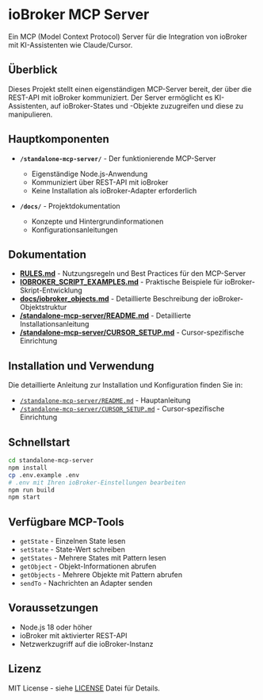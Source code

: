 # ioBroker MCP Server

Ein MCP (Model Context Protocol) Server für die Integration von ioBroker mit KI-Assistenten wie Claude/Cursor.

## Überblick

Dieses Projekt stellt einen eigenständigen MCP-Server bereit, der über die REST-API mit ioBroker kommuniziert. Der Server ermöglicht es KI-Assistenten, auf ioBroker-States und -Objekte zuzugreifen und diese zu manipulieren.

## Hauptkomponenten

- **`/standalone-mcp-server/`** - Der funktionierende MCP-Server
  - Eigenständige Node.js-Anwendung
  - Kommuniziert über REST-API mit ioBroker
  - Keine Installation als ioBroker-Adapter erforderlich

- **`/docs/`** - Projektdokumentation
  - Konzepte und Hintergrundinformationen
  - Konfigurationsanleitungen

## Dokumentation

- **[RULES.md](./RULES.md)** - Nutzungsregeln und Best Practices für den MCP-Server
- **[IOBROKER_SCRIPT_EXAMPLES.md](./IOBROKER_SCRIPT_EXAMPLES.md)** - Praktische Beispiele für ioBroker-Skript-Entwicklung
- **[docs/iobroker_objects.md](./docs/iobroker_objects.md)** - Detaillierte Beschreibung der ioBroker-Objektstruktur
- **[/standalone-mcp-server/README.md](./standalone-mcp-server/README.md)** - Detaillierte Installationsanleitung
- **[/standalone-mcp-server/CURSOR_SETUP.md](./standalone-mcp-server/CURSOR_SETUP.md)** - Cursor-spezifische Einrichtung

## Installation und Verwendung

Die detaillierte Anleitung zur Installation und Konfiguration finden Sie in:
- [`/standalone-mcp-server/README.md`](./standalone-mcp-server/README.md) - Hauptanleitung
- [`/standalone-mcp-server/CURSOR_SETUP.md`](./standalone-mcp-server/CURSOR_SETUP.md) - Cursor-spezifische Einrichtung

## Schnellstart

```bash
cd standalone-mcp-server
npm install
cp .env.example .env
# .env mit Ihren ioBroker-Einstellungen bearbeiten
npm run build
npm start
```

## Verfügbare MCP-Tools

- `getState` - Einzelnen State lesen
- `setState` - State-Wert schreiben  
- `getStates` - Mehrere States mit Pattern lesen
- `getObject` - Objekt-Informationen abrufen
- `getObjects` - Mehrere Objekte mit Pattern abrufen
- `sendTo` - Nachrichten an Adapter senden

## Voraussetzungen

- Node.js 18 oder höher
- ioBroker mit aktivierter REST-API
- Netzwerkzugriff auf die ioBroker-Instanz

## Lizenz

MIT License - siehe [LICENSE](LICENSE) Datei für Details. 